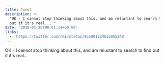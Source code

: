 ```yaml
---
title: Tweet
description: >-
  "OK - I cannot stop thinking about this, and am reluctant to search to find
  out if it's real... "
date: '2018-01-26T08:01:14+00:00'
links:
  - 'https://twitter.com/rmi/status/956801224812085248'
---
```

OK - I cannot stop thinking about this, and am reluctant to search to find out if it's real... 
